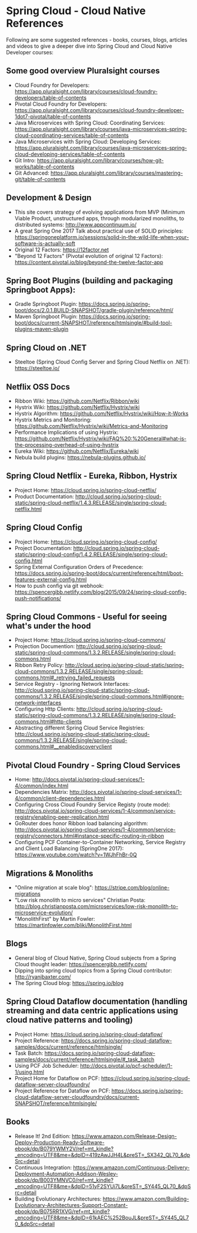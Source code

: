 # Spring Cloud - Cloud Native References
Following are some suggested references - books, courses, blogs, articles and videos to give a deeper dive into Spring Cloud 
and Cloud Native Developer courses:

## Some good overview Pluralsight courses
- Cloud Foundry for Developers: https://app.pluralsight.com/library/courses/cloud-foundry-developers/table-of-contents
- Pivotal Cloud Foundry for Developers: https://app.pluralsight.com/library/courses/cloud-foundry-developer-1dot7-pivotal/table-of-contents
- Java Microservices with Spring Cloud: Coordinating Services: https://app.pluralsight.com/library/courses/java-microservices-spring-cloud-coordinating-services/table-of-contents
- Java Microservices with Spring Cloud: Developing Services: https://app.pluralsight.com/library/courses/java-microservices-spring-cloud-developing-services/table-of-contents
- Git Intro: https://app.pluralsight.com/library/courses/how-git-works/table-of-contents
- Git Advanced: https://app.pluralsight.com/library/courses/mastering-git/table-of-contents
	
## Development & Design
- This site covers strategy of evolving applications from MVP (Minimum Viable Product, unstructured apps, through modularized monoliths, to distributed systems: http://www.appcontinuum.io/
- A great Spring One 2017 Talk about practical use of SOLID principles: https://springoneplatform.io/sessions/solid-in-the-wild-life-when-your-software-is-actually-soft
- Original 12 Factors: https://12factor.net
- "Beyond 12 Factors" (Pivotal evolution of original 12 Factors): https://content.pivotal.io/blog/beyond-the-twelve-factor-app
## Spring Boot Plugins (building and packaging Springboot Apps):
- Gradle Springboot Plugin: https://docs.spring.io/spring-boot/docs/2.0.1.BUILD-SNAPSHOT/gradle-plugin/reference/html/
- Maven Springboot Plugin: https://docs.spring.io/spring-boot/docs/current-SNAPSHOT/reference/htmlsingle/#build-tool-plugins-maven-plugin

## Spring Cloud on .NET
- Steeltoe (Spring Cloud Config Server and Spring Cloud Netflix on .NET): https://steeltoe.io/

## Netflix OSS Docs
- Ribbon Wiki: https://github.com/Netflix/Ribbon/wiki
- Hystrix Wiki: https://github.com/Netflix/Hystrix/wiki
- Hystrix Algorithm: https://github.com/Netflix/Hystrix/wiki/How-it-Works
- Hystrix Metrics and Monitoring: https://github.com/Netflix/Hystrix/wiki/Metrics-and-Monitoring
- Performance Implications of using Hystrix: https://github.com/Netflix/Hystrix/wiki/FAQ%20:%20General#what-is-the-processing-overhead-of-using-hystrix
- Eureka Wiki: https://github.com/Netflix/Eureka/wiki
- Nebula build plugins: https://nebula-plugins.github.io/

## Spring Cloud Netflix - Eureka, Ribbon, Hystrix
- Project Home: https://cloud.spring.io/spring-cloud-netflix/
- Product Documentation: http://cloud.spring.io/spring-cloud-static/spring-cloud-netflix/1.4.3.RELEASE/single/spring-cloud-netflix.html

## Spring Cloud Config
- Project Home: https://cloud.spring.io/spring-cloud-config/
- Project Documentation: http://cloud.spring.io/spring-cloud-static/spring-cloud-config/1.4.2.RELEASE/single/spring-cloud-config.html
- Spring External Configuration Orders of Precedence: https://docs.spring.io/spring-boot/docs/current/reference/html/boot-features-external-config.html
- How to push config via git webhook: https://spencergibb.netlify.com/blog/2015/09/24/spring-cloud-config-push-notifications/

## Spring Cloud Commons - Useful for seeing what's under the hood
- Project Home: https://cloud.spring.io/spring-cloud-commons/
- Projection Documention: http://cloud.spring.io/spring-cloud-static/spring-cloud-commons/1.3.2.RELEASE/single/spring-cloud-commons.html
- Ribbon Retry Policy: http://cloud.spring.io/spring-cloud-static/spring-cloud-commons/1.3.2.RELEASE/single/spring-cloud-commons.html#_retrying_failed_requests
- Service Registry - Ignoring Network Interfaces: http://cloud.spring.io/spring-cloud-static/spring-cloud-commons/1.3.2.RELEASE/single/spring-cloud-commons.html#ignore-network-interfaces
- Configuring Http Clients: http://cloud.spring.io/spring-cloud-static/spring-cloud-commons/1.3.2.RELEASE/single/spring-cloud-commons.html#http-clients
- Abstracting different Spring Cloud Service Registries: http://cloud.spring.io/spring-cloud-static/spring-cloud-commons/1.3.2.RELEASE/single/spring-cloud-commons.html#__enablediscoveryclient

## Pivotal Cloud Foundry - Spring Cloud Services
- Home: http://docs.pivotal.io/spring-cloud-services/1-4/common/index.html
- Dependencies Matrix: http://docs.pivotal.io/spring-cloud-services/1-4/common/client-dependencies.html
- Configuring Cross Cloud Foundry Service Registy (route mode): http://docs.pivotal.io/spring-cloud-services/1-4/common/service-registry/enabling-peer-replication.html
- GoRouter does honor Ribbon load balancing algorithm: http://docs.pivotal.io/spring-cloud-services/1-4/common/service-registry/connectors.html#instance-specific-routing-in-ribbon
- Configuring PCF Container-to-Container Networking, Service Registry and Client Load Balancing (SpringOne 2017): https://www.youtube.com/watch?v=1WJhFhBr-0Q

## Migrations & Monoliths
- "Online migration at scale blog": https://stripe.com/blog/online-migrations
- "Low risk monolith to micro services" Christian Posta: http://blog.christianposta.com/microservices/low-risk-monolith-to-microservice-evolution/
- "MonolithFirst" by Martin Fowler: https://martinfowler.com/bliki/MonolithFirst.html

## Blogs
- General blog of Cloud Native, Spring Cloud subjects from a Spring Cloud thought leader: https://spencergibb.netlify.com/
- Dipping into spring cloud topics from a Spring Cloud contributor: http://ryanjbaxter.com/
- The Spring Cloud blog: https://spring.io/blog

## Spring Cloud Dataflow documentation (handling streaming and data centric applications using cloud native patterns and tooling)
- Project Home: https://cloud.spring.io/spring-cloud-dataflow/
- Project Reference: https://docs.spring.io/spring-cloud-dataflow-samples/docs/current/reference/htmlsingle/
- Task Batch: https://docs.spring.io/spring-cloud-dataflow-samples/docs/current/reference/htmlsingle/#_task_batch
- Using PCF Job Scheduler: http://docs.pivotal.io/pcf-scheduler/1-1/using.html
- Project Home for Dataflow on PCF: https://cloud.spring.io/spring-cloud-dataflow-server-cloudfoundry/
- Project Reference for Dataflow on PCF: https://docs.spring.io/spring-cloud-dataflow-server-cloudfoundry/docs/current-SNAPSHOT/reference/htmlsingle/

## Books
- Release It! 2nd Edition: https://www.amazon.com/Release-Design-Deploy-Production-Ready-Software-ebook/dp/B079YWMY2V/ref=mt_kindle?_encoding=UTF8&me=&dpID=419zAwJJH4L&preST=_SX342_QL70_&dpSrc=detail
- Continuous Integration: https://www.amazon.com/Continuous-Delivery-Deployment-Automation-Addison-Wesley-ebook/dp/B003YMNVC0/ref=mt_kindle?_encoding=UTF8&me=&dpID=51yF2SYUi7L&preST=_SY445_QL70_&dpSrc=detail
- Building Evolutionary Architectures: https://www.amazon.com/Building-Evolutionary-Architectures-Support-Constant-ebook/dp/B075RR1XVG/ref=mt_kindle?_encoding=UTF8&me=&dpID=61kAEC%252BouJL&preST=_SY445_QL70_&dpSrc=detail

